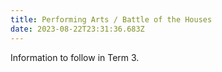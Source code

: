 ```yaml
---
title: Performing Arts / Battle of the Houses
date: 2023-08-22T23:31:36.683Z
---
```

Information to follow in Term 3.